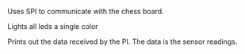 Uses SPI to communicate with the chess board.

Lights all leds a single color

Prints out the data received by the PI. The data is the sensor readings.

